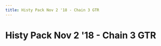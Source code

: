 ```yaml
---
title: Histy Pack Nov 2 '18 - Chain 3 GTR
---
```

<ClientOnly><AssetLoader :reloadOnce="true" />
# Histy Pack Nov 2 '18 - Chain 3 GTR

<GameSlides :jsonFileToLoad="'playermade/histy_nov2/chain3_gtr.json'" :useRandomSeed="false" :useManualData="false" :replay="true"></GameSlides>

</ClientOnly>
